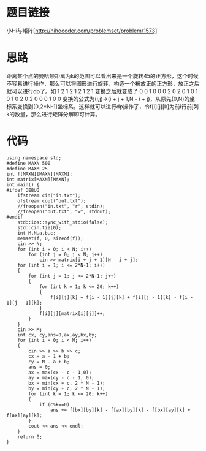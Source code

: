 ﻿# 题目链接
小Hi与矩阵[http://hihocoder.com/problemset/problem/1573]

# 思路
距离某个点的曼哈顿距离为k的范围可以看出来是一个旋转45的正方形，这个时候不容易进行操作，那么可以将图形进行旋转，构造一个被放正的正方形，放正之后就可以进行dp了。如
1 2 1
2 1 2
1 2 1
变换之后就变成了
0 0 1 0 0
0 2 0 2 0
1 0 1 0 1
0 2 0 2 0
0 0 1 0 0
变换的公式为(i,j)->(i + j + 1,N - i + j)，从原先(0,N)的坐标系变换到(0,2*N-1]坐标系。这样就可以进行dp操作了，令f[i][j][k]为前i行前j列k的数量，那么进行矩阵分解即可计算。

# 代码
	using namespace std;
	#define MAXN 500
	#define MAXM 25
	int f[MAXN][MAXN][MAXM];
	int matrix[MAXN][MAXN];
	int main() {
	#ifdef DEBUG
		ifstream cin("in.txt");
		ofstream cout("out.txt");
		//freopen("in.txt", "r", stdin);
		//freopen("out.txt", "w", stdout);
	#endif
		std::ios::sync_with_stdio(false);
		std::cin.tie(0);
		int M,N,a,b,c;
		memset(f, 0, sizeof(f));
		cin >> N;
		for (int i = 0; i < N; i++)
			for (int j = 0; j < N; j++)
				cin >> matrix[i + j + 1][N - i + j];
		for (int i = 1; i <= 2*N-1; i++)
		{
			for (int j = 1; j <= 2*N-1; j++)
			{
				for (int k = 1; k <= 20; k++)
				{
					f[i][j][k] = f[i - 1][j][k] + f[i][j - 1][k] - f[i - 1][j - 1][k];
				}
				f[i][j][matrix[i][j]]++;
			}
		}
		cin >> M;
		int cx, cy,ans=0,ax,ay,bx,by;
		for (int i = 0; i < M; i++)
		{
			cin >> a >> b >> c;
			cx = a - 1 + b;
			cy = N - a + b;
			ans = 0;
			ax = max(cx - c - 1,0);
			ay = max(cy - c - 1, 0);
			bx = min(cx + c, 2 * N - 1);
			by = min(cy + c, 2 * N - 1);
			for (int k = 1; k <= 20; k++)
			{
				if (c%k==0)
					ans += f[bx][by][k] - f[ax][by][k] - f[bx][ay][k] + f[ax][ay][k];
			}
			cout << ans << endl;
		}
		return 0;
	}